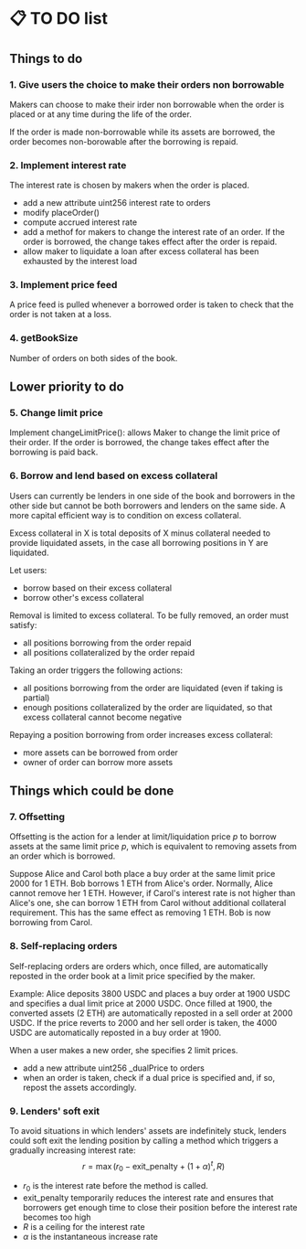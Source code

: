# :clipboard: TO DO list

## Things to do

### 1. Give users the choice to make their orders non borrowable

Makers can choose to make their irder non borrowable when the order is placed or at any time during the life of the order.

If the order is made non-borrowable while its assets are borrowed, the order becomes non-borowable after the borrowing is repaid.

### 2. Implement interest rate

The interest rate is chosen by makers when the order is placed.

- add a new attribute uint256 interest rate to orders
- modify placeOrder()
- compute accrued interest rate
- add a methof for makers to change the interest rate of an order. If the order is borrowed, the change takes effect after the order is repaid.
- allow maker to liquidate a loan after excess collateral has been exhausted by the interest load

### 3. Implement price feed

A price feed is pulled whenever a borrowed order is taken to check that the order is not taken at a loss.

### 4. getBookSize

Number of orders on both sides of the book.

## Lower priority to do

### 5. Change limit price

Implement changeLimitPrice(): allows Maker to change the limit price of their order. If the order is borrowed, the change takes effect after the borrowing is paid back.

### 6. Borrow and lend based on excess collateral

Users can currently be lenders in one side of the book and borrowers in the other side but cannot be both borrowers and lenders on the same side. A more capital efficient way is to condition on excess collateral.

Excess collateral in X is total deposits of X minus collateral needed to provide liquidated assets, in the case all borrowing positions in Y are liquidated.

Let users:

- borrow based on their excess collateral
- borrow other's excess collateral

Removal is limited to excess collateral. To be fully removed, an order must satisfy:

- all positions borrowing from the order repaid
- all positions collateralized by the order repaid

Taking an order triggers the following actions:

- all positions borrowing from the order are liquidated (even if taking is partial)
- enough positions collateralized by the order are liquidated, so that excess collateral cannot become negative

Repaying a position borrowing from order increases excess collateral:

- more assets can be borrowed from order
- owner of order can borrow more assets

## Things which could be done

### 7. Offsetting

Offsetting is the action for a lender at limit/liquidation price $p$ to borrow assets at the same limit price $p$, which is equivalent to removing assets from an order which is borrowed.

Suppose Alice and Carol both place a buy order at the same limit price 2000 for 1 ETH. Bob borrows 1 ETH from Alice's order. Normally, Alice cannot remove her 1 ETH. However, if Carol's interest rate is not higher than Alice's one, she can borrow 1 ETH from Carol without additional collateral requirement. This has the same effect as removing 1 ETH. Bob is now borrowing from Carol.

### 8. Self-replacing orders

Self-replacing orders are orders which, once filled, are automatically reposted in the order book at a limit price specified by the maker.

Example: Alice deposits 3800 USDC and places a buy order at 1900 USDC and specifies a dual limit price at 2000 USDC. Once filled at 1900, the converted assets (2 ETH) are automatically reposted in a sell order at 2000 USDC. If the price reverts to 2000 and her sell order is taken, the 4000 USDC are automatically reposted in a buy order at 1900.

When a user makes a new order, she specifies 2 limit prices.

- add a new attribute uint256 _dualPrice to orders
- when an order is taken, check if a dual price is specified and, if so, repost the assets accordingly.

### 9. Lenders' soft exit

To avoid situations in which lenders' assets are indefinitely stuck, lenders could soft exit the lending position by calling a method which triggers a gradually increasing interest rate:
$$
r = \max(r_0 - \text{exit_penalty} + (1 + \alpha)^t, R)
$$

- $r_0$ is the interest rate before the method is called.
- exit_penalty temporarily reduces the interest rate and ensures that borrowers get enough time to close their position before the interest rate becomes too high
- $R$ is a ceiling for the interest rate
- $\alpha$ is the instantaneous increase rate


